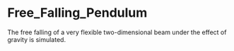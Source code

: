 # Free_Falling_Pendulum
The free falling of a very flexible two-dimensional beam under the effect of gravity is simulated.
